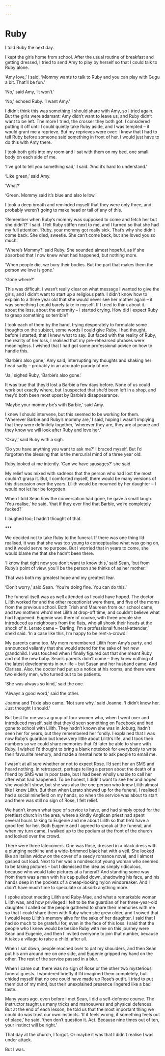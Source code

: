 ```yaml
---

---
```


# Ruby

I told Ruby the next day.

I kept the girls home from school. After the usual routine of breakfast and getting dressed, I tried to send Amy to play by herself so that I could talk to Ruby alone.

‘Amy love,’ I said, ‘Mommy wants to talk to Ruby and you can play with Gugu a bit. That’ll be fun.’

‘No,’ said Amy, ‘it won’t.’

‘No,’ echoed Ruby. ‘I want Amy.’

I didn’t think this was something I should share with Amy, so I tried again. But the girls were adamant: Amy didn’t want to leave us, and Ruby didn’t want to be left. The more I tried, the crosser they both got. I considered putting it off until I could quietly take Ruby aside, and I was tempted – it would grant me a reprieve. But my reprieves were over: I knew that I had to tell Ruby before someone said something in front of her. I would just have to do this with Amy there.

I took both girls into my room and I sat with them on my bed, one small body on each side of me.

‘I’ve got to tell you something sad,’ I said. ‘And it’s hard to understand.’

‘Like green,’ said Amy.

‘What?’

‘Green. Mommy said it’s blue and also lellow.’

I took a deep breath and reminded myself that they were only three, and probably weren’t going to make head or tail of any of this.

‘Remember when Ruby’s mommy was supposed to come and fetch her but she didn’t?’ I said. I felt Ruby stiffen next to me, and I turned so that she had my full attention. ‘Ruby, your mommy got really sick. That’s why she didn’t come back. She died, sweetie. She can’t come back, but she loved you so much.’

‘Where’s Mommy?’ said Ruby. She sounded almost hopeful, as if she absorbed that I now knew what had happened, but nothing more.

‘When people die, we bury their bodies. But the part that makes them the person we love is gone.’

‘Gone where?’

This was difficult. I wasn’t really clear on what message I wanted to give the girls, and I didn’t want to start up a religious path. I didn’t know how to explain to a three year old that she would never see her mother again – it was something I could barely take in myself. If I tried to think about it – about the loss, about the enormity – I started crying. How did I expect Ruby to grasp something so terrible?

I took each of them by the hand, trying desperately to formulate some thoughts on the subject, some words I could give Ruby. I had thought, before I started, that I knew what to say. But faced with the reality of Ruby, the reality of her loss, I realised that my pre-rehearsed phrases were meaningless. I wished that I had got some professional advice on how to handle this.

‘Barbie’s also gone,’ Amy said, interrupting my thoughts and shaking her head sadly – probably in an accurate parody of me.

‘Ja,’ sighed Ruby, ‘Barbie’s also gone.’

It was true that they’d lost a Barbie a few days before. None of us could work out exactly where, but I suspected that she’d been left in a shop, and they’d both been most upset by Barbie’s disappearance.

‘Maybe your mommy be’s with Barbie,’ said Amy.

I knew I should intervene, but this seemed to be working for them. ‘Wherever Barbie and Ruby’s mommy are,’ I said, hoping I wasn’t implying that they were definitely together, ‘wherever they are, they are at peace and they know we will look after Ruby and love her.’

‘Okay,’ said Ruby with a sigh.

‘Do you have anything you want to ask me?’ I braced myself. But I’d forgotten the blessing that is the mercurial mind of a three year old.

Ruby looked at me intently. ‘Can we have sausages?’ she said.

My relief was mixed with sadness that the person who had lost the most couldn’t grasp it. But, I comforted myself, there would be many versions of this discussion over the years. Lilith would be mourned by her daughter – I would not let her be forgotten.

When I told Sean how the conversation had gone, he gave a small laugh. ‘You realise,’ he said, ‘that if they ever find that Barbie, we’re completely fucked?’

I laughed too; I hadn’t thought of that.

\*\*\*

We decided not to take Ruby to the funeral. If there was one thing I’d realised, it was that she was too young to conceptualise what was going on, and it would serve no purpose. But I worried that in years to come, she would blame me that she hadn’t been there.

‘I know that right now you don’t want to know this,’ said Sean, ‘but from Ruby’s point of view, you’ll be the person she thinks of as her mother.’

That was both my greatest hope and my greatest fear.

‘Don’t worry,’ said Sean. ‘You’re doing fine. You can do this.’

The funeral itself was as well attended as I could have hoped. The doctor Lilith worked for and the other receptionist were there, and five of the moms from the previous school. Both Trish and Maureen from our school came, and two mothers who’d met Lilith at drop-off time, and couldn’t believe what had happened. Eugenie was there of course, with three people she introduced as neighbours from the flats, who all shook their heads at the shock of it. Lerato came – ‘Darling, I’m a professional funeral-attender,’ she’d said. ‘In a case like this, I’m happy to be rent-a-crowd.’

My parents came too. My mom remembered Lilith from Amy’s party, and announced valiantly that she would attend for the sake of her new grandchild. I was touched when I finally figured out that she meant Ruby and not the new baby. Sean’s parents didn’t come – they knew nothing of the latest developments in our life – but Susan and her husband came. And Clarissa. Also, the doctor had put up a notice at his rooms, and there were two elderly men, who turned out to be patients.

‘She was always so kind,’ said the one.

‘Always a good word,’ said the other.

Joanne and Trixie also came. ‘Not sure why,’ said Joanne. ‘I didn’t know her. Just thought I should.’

But best for me was a group of four women who, when I went over and introduced myself, said that they’d seen something on Facebook and had gone to school with Lilith. They hadn’t known she was in Joburg, hadn’t seen her for years, but they remembered her fondly. I explained that I was now Ruby’s guardian but knew very little about Lilith’s life, and I took their numbers so we could share memories that I’d later be able to share with Ruby. I wished I’d thought to bring a blank notebook for everybody to write their favourite memory, and made a mental note to ask people to email me.

I wasn’t at all sure whether or not to expect Rose. I’d sent her an SMS and heard nothing. In retrospect, perhaps telling a person about the death of a friend by SMS was in poor taste, but I had been wholly unable to call her after what had happened. To be honest, I didn’t want to see her and hoped she wouldn’t show, but she was also the one person who knew Lilith almost like I knew Lilith. But then when Lerato showed up for the funeral, I realised I had a social minefield on my hands, so when the service was about to start and there was still no sign of Rose, I felt relief.

We hadn’t known what type of service to have, and had simply opted for the prettiest church in the area, where a kindly Anglican priest had spent several hours talking to Eugenie and me about Lilith so that he’d have a good feel for her. Both Eugenie and I agreed to speak at the funeral, and when my turn came, I walked up to the podium at the front of the church and looked over the crowd.

There were three latecomers. One was Rose, dressed in a black dress with a plunging neckline and a wide-brimmed black hat with a veil. She looked like an Italian widow on the cover of a seedy romance novel, and I almost gasped out loud. Next to her was a nondescript young woman who seemed to be taking pictures – but I dismissed the idea as simply ridiculous, because who would take pictures at a funeral? And standing some way from them was a man with his cap pulled down, shadowing his face, and his hands deep in the pockets of a cheap-looking nylon windbreaker. And I didn’t have much time to speculate or absorb anything more.

I spoke about meeting Lilith and Ruby-Mae, and what a remarkable woman Lilith was, and how privileged I felt to be the guardian of her three-year-old daughter. I called on the people gathered to share their memories with me so that I could share them with Ruby when she grew older, and I vowed that I would keep Lilith’s memory alive for the sake of her daughter. I said that I had so much to be grateful for, even in the face of this loss. I said that the people who I knew would be beside Ruby with me on this journey were Sean and Eugenie, and then I invited everyone to join that number, because it takes a village to raise a child, after all.

When I sat down, people reached over to pat my shoulders, and then Sean put his arm around me on one side, and Eugenie gripped my hand on the other. The rest of the service passed in a blur.

When I came out, there was no sign of Rose or the other two mysterious funeral guests. I wondered briefly if I’d imagined them completely, but chided myself that no one could have made up Rose’s outfit. I tried to put them out of my mind, but their unexplained presence lingered like a bad taste.

Many years ago, even before I met Sean, I did a self-defence course. The instructor taught us many tricks and manoeuvres and physical defences. But at the end of each lesson, he told us that the most important thing we could do was trust our own instincts. ‘If it feels wrong, if something feels out of place,’ he said, ‘then don’t question it. Act. Because nine times out of ten, your instinct will be right.’

That day at the church, I forgot. Or maybe it was that I didn’t realise I was under attack.

But I was.

